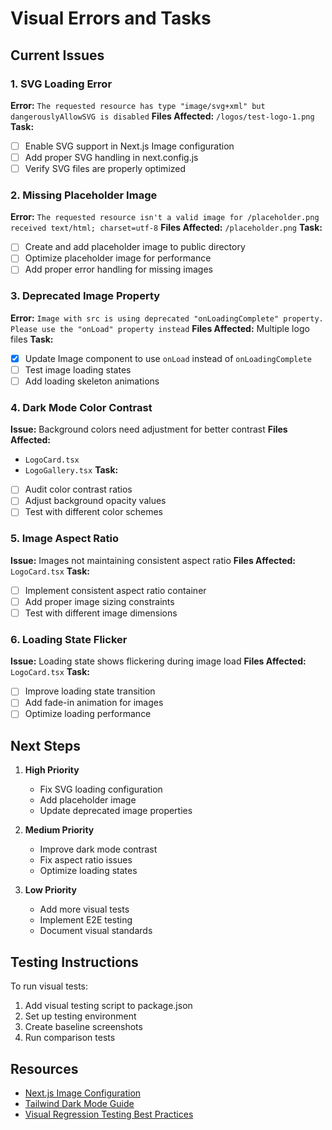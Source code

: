 # Visual Errors and Tasks

## Current Issues

### 1. SVG Loading Error
**Error:** `The requested resource has type "image/svg+xml" but dangerouslyAllowSVG is disabled`
**Files Affected:** `/logos/test-logo-1.png`
**Task:**
- [ ] Enable SVG support in Next.js Image configuration
- [ ] Add proper SVG handling in next.config.js
- [ ] Verify SVG files are properly optimized

### 2. Missing Placeholder Image
**Error:** `The requested resource isn't a valid image for /placeholder.png received text/html; charset=utf-8`
**Files Affected:** `/placeholder.png`
**Task:**
- [ ] Create and add placeholder image to public directory
- [ ] Optimize placeholder image for performance
- [ ] Add proper error handling for missing images

### 3. Deprecated Image Property
**Error:** `Image with src is using deprecated "onLoadingComplete" property. Please use the "onLoad" property instead`
**Files Affected:** Multiple logo files
**Task:**
- [x] Update Image component to use `onLoad` instead of `onLoadingComplete`
- [ ] Test image loading states
- [ ] Add loading skeleton animations

### 4. Dark Mode Color Contrast
**Issue:** Background colors need adjustment for better contrast
**Files Affected:** 
- `LogoCard.tsx`
- `LogoGallery.tsx`
**Task:**
- [ ] Audit color contrast ratios
- [ ] Adjust background opacity values
- [ ] Test with different color schemes

### 5. Image Aspect Ratio
**Issue:** Images not maintaining consistent aspect ratio
**Files Affected:** `LogoCard.tsx`
**Task:**
- [ ] Implement consistent aspect ratio container
- [ ] Add proper image sizing constraints
- [ ] Test with different image dimensions

### 6. Loading State Flicker
**Issue:** Loading state shows flickering during image load
**Files Affected:** `LogoCard.tsx`
**Task:**
- [ ] Improve loading state transition
- [ ] Add fade-in animation for images
- [ ] Optimize loading performance

## Next Steps

1. **High Priority**
   - Fix SVG loading configuration
   - Add placeholder image
   - Update deprecated image properties

2. **Medium Priority**
   - Improve dark mode contrast
   - Fix aspect ratio issues
   - Optimize loading states

3. **Low Priority**
   - Add more visual tests
   - Implement E2E testing
   - Document visual standards

## Testing Instructions

To run visual tests:
1. Add visual testing script to package.json
2. Set up testing environment
3. Create baseline screenshots
4. Run comparison tests

## Resources

- [Next.js Image Configuration](https://nextjs.org/docs/api-reference/next/image#configuration-options)
- [Tailwind Dark Mode Guide](https://tailwindcss.com/docs/dark-mode)
- [Visual Regression Testing Best Practices](https://www.browserstack.com/guide/visual-regression-testing) 